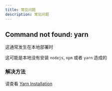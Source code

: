 ```yaml
---
title: 常见问题
description: 常见问题
---
```


## Command not found: yarn

这通常发生在本地部署时

这可能是本地没有安装 `nodejs`, `npm` 或者 `yarn` 造成的

### 解决方法

请查看 [Yarn Installation](https://classic.yarnpkg.com/lang/en/docs/install/)
